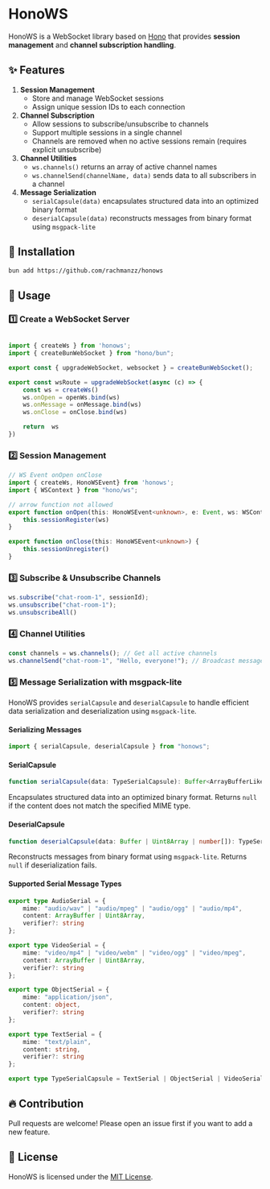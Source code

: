 # HonoWS

HonoWS is a WebSocket library based on [Hono](https://hono.dev) that provides **session management** and **channel subscription handling**.

## ✨ Features
1. **Session Management**  
   - Store and manage WebSocket sessions
   - Assign unique session IDs to each connection
2. **Channel Subscription**  
   - Allow sessions to subscribe/unsubscribe to channels
   - Support multiple sessions in a single channel
   - Channels are removed when no active sessions remain (requires explicit unsubscribe)
3. **Channel Utilities**  
   - `ws.channels()` returns an array of active channel names
   - `ws.channelSend(channelName, data)` sends data to all subscribers in a channel
4. **Message Serialization**  
   - `serialCapsule(data)` encapsulates structured data into an optimized binary format
   - `deserialCapsule(data)` reconstructs messages from binary format using `msgpack-lite`

## 🚀 Installation
```sh
bun add https://github.com/rachmanzz/honows
```

## 📌 Usage

### 1️⃣ **Create a WebSocket Server**
```ts

import { createWs } from 'honows';
import { createBunWebSocket } from "hono/bun";

export const { upgradeWebSocket, websocket } = createBunWebSocket();

export const wsRoute = upgradeWebSocket(async (c) => {
    const ws = createWs()
    ws.onOpen = openWs.bind(ws)
    ws.onMessage = onMessage.bind(ws)
    ws.onClose = onClose.bind(ws)

    return  ws
})
```
### 2️⃣ **Session Management**
```ts
// WS Event onOpen onClose
import { createWs, HonoWSEvent} from 'honows';
import { WSContext } from "hono/ws";

// arrow function not allowed
export function onOpen(this: HonoWSEvent<unknown>, e: Event, ws: WSContext<unknown>) {
    this.sessionRegister(ws)
}

export function onClose(this: HonoWSEvent<unknown>) {
    this.sessionUnregister()
}

```

### 3️⃣ **Subscribe & Unsubscribe Channels**
```ts
ws.subscribe("chat-room-1", sessionId);
ws.unsubscribe("chat-room-1");
ws.unsubscribeAll()
```

### 4️⃣ **Channel Utilities**
```ts
const channels = ws.channels(); // Get all active channels
ws.channelSend("chat-room-1", "Hello, everyone!"); // Broadcast message to a channel
```


### 5️⃣ **Message Serialization with msgpack-lite**
HonoWS provides `serialCapsule` and `deserialCapsule` to handle efficient data serialization and deserialization using `msgpack-lite`.

#### **Serializing Messages**
```ts
import { serialCapsule, deserialCapsule } from "honows";
```

#### **SerialCapsule**
```ts
function serialCapsule(data: TypeSerialCapsule): Buffer<ArrayBufferLike> | null;
```
Encapsulates structured data into an optimized binary format. Returns `null` if the content does not match the specified MIME type.

#### **DeserialCapsule**
```ts
function deserialCapsule(data: Buffer | Uint8Array | number[]): TypeSerialCapsule | null;
```
Reconstructs messages from binary format using `msgpack-lite`. Returns `null` if deserialization fails.

#### **Supported Serial Message Types**
```ts
export type AudioSerial = {
    mime: "audio/wav" | "audio/mpeg" | "audio/ogg" | "audio/mp4",
    content: ArrayBuffer | Uint8Array,
    verifier?: string
};

export type VideoSerial = {
    mime: "video/mp4" | "video/webm" | "video/ogg" | "video/mpeg",
    content: ArrayBuffer | Uint8Array,
    verifier?: string
};

export type ObjectSerial = {
    mime: "application/json",
    content: object,
    verifier?: string
};

export type TextSerial = {
    mime: "text/plain",
    content: string,
    verifier?: string
};

export type TypeSerialCapsule = TextSerial | ObjectSerial | VideoSerial | AudioSerial;
```

## 🔥 Contribution
Pull requests are welcome! Please open an issue first if you want to add a new feature.

## 📄 License
HonoWS is licensed under the [MIT License](LICENSE).